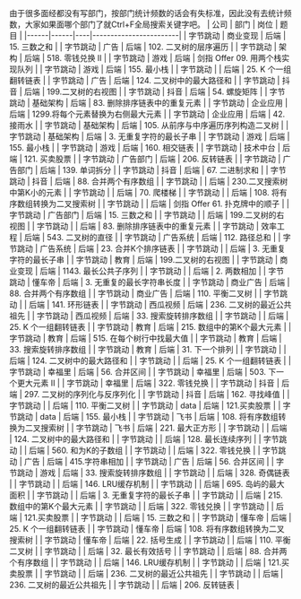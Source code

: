 由于很多面经都没有写部门，按部门统计频数的话会有失标准，因此没有去统计频数，大家如果面哪个部门了就Ctrl+F全局搜索关键字吧。
| 公司   | 部门   | 岗位 | 题目                     |
|------|------|----|------------------------|
| 字节跳动 | 商业变现 | 后端 | 15\. 三数之和              |
| 字节跳动 | 广告   | 后端 | 102\. 二叉树的层序遍历         |
| 字节跳动 | 架构   | 后端 | 518\. 零钱兑换 II          |
| 字节跳动 | 游戏   | 后端 | 剑指 Offer 09\. 用两个栈实现队列 |
| 字节跳动 | 游戏   | 后端 | 155\. 最小栈              |
| 字节跳动 |      | 后端 | 25\. K 个一组翻转链表         |
| 字节跳动 | 广告   | 后端 | 124\. 二叉树中的最大路径和       |
| 字节跳动 | 抖音   | 后端 | 199\.二叉树的右视图           |
| 字节跳动 | 抖音   | 后端 | 54\. 螺旋矩阵              |
| 字节跳动 | 基础架构 | 后端 | 83\. 删除排序链表中的重复元素      |
| 字节跳动 | 企业应用 | 后端 | 1299\.将每个元素替换为右侧最大元素   |
| 字节跳动 | 企业应用 | 后端 | 42\.接雨水                |
| 字节跳动 | 基础架构 | 后端 | 105\. 从前序与中序遍历序列构造二叉树  |
| 字节跳动 | 基础架构 | 后端 | 3\. 无重复字符的最长子串         |
| 字节跳动 | 游戏   | 后端 | 155\. 最小栈              |
| 字节跳动 | 游戏   | 后端 | 160\. 相交链表             |
| 字节跳动 | 技术中台 | 后端 | 121\. 买卖股票             |
| 字节跳动 | 广告部门 | 后端 | 206\. 反转链表             |
| 字节跳动 | 广告部门 | 后端 | 139\. 单词拆分             |
| 字节跳动 | 抖音   | 后端 | 67\. 二进制求和             |
| 字节跳动 | 抖音   | 后端 | 88\. 合并两个有序数组          |
| 字节跳动 |      | 后端 | 230\.二叉搜索树中第K小的元素      |
| 字节跳动 |      | 后端 | 70\. 爬楼梯               |
| 字节跳动 |      | 后端 | 108\. 将有序数组转换为二叉搜索树    |
| 字节跳动 |      | 后端 | 剑指 Offer 61\. 扑克牌中的顺子  |
| 字节跳动 | 广告部门 | 后端 | 15\. 三数之和              |
| 字节跳动 |      | 后端 | 199\.二叉树的右视图           |
| 字节跳动 |      | 后端 | 83\. 删除排序链表中的重复元素      |
| 字节跳动 | 效率工程 | 后端 | 543\. 二叉树的直径           |
| 字节跳动 | 广告系统 | 后端 | 112\. 路径总和             |
| 字节跳动 | 广告系统 | 后端 | 23\. 合并K个排序链表          |
| 字节跳动 |      | 后端 | 3\. 无重复字符的最长子串         |
| 字节跳动 | 教育   | 后端 | 199\.二叉树的右视图           |
| 字节跳动 | 商业变现 | 后端 | 1143\. 最长公共子序列         |
| 字节跳动 |      | 后端 | 2\. 两数相加               |
| 字节跳动 | 懂车帝  | 后端 | 3\. 无重复的最长字符串长度        |
| 字节跳动 | 商业广告 | 后端 | 88\. 合并两个有序数组          |
| 字节跳动 | 商业广告 | 后端 | 110\. 平衡二叉树            |
| 字节跳动 |      | 后端 | 141\. 环形链表             |
| 字节跳动 | 西瓜视频 | 后端 | 236\. 二叉树的最近公共祖先       |
| 字节跳动 | 西瓜视频 | 后端 | 33\. 搜索旋转排序数组          |
| 字节跳动 |      | 后端 | 25\. K 个一组翻转链表         |
| 字节跳动 | 教育   | 后端 | 215\. 数组中的第K个最大元素      |
| 字节跳动 | 教育   | 后端 | 515\. 在每个树行中找最大值       |
| 字节跳动 | 教育   | 后端 | 33\. 搜索旋转排序数组          |
| 字节跳动 | 教育   | 后端 | 31\. 下一个排列             |
| 字节跳动 |      | 后端 | 124\. 二叉树中的最大路径和       |
| 字节跳动 |      | 后端 | 25\. K 个一组翻转链表         |
| 字节跳动 | 幸福里  | 后端 | 56\. 合并区间              |
| 字节跳动 | 幸福里  | 后端 | 503\. 下一个更大元素 II       |
| 字节跳动 | 幸福里  | 后端 | 322\. 零钱兑换             |
| 字节跳动 | 抖音   | 后端 | 297\. 二叉树的序列化与反序列化     |
| 字节跳动 | 抖音   | 后端 | 162\. 寻找峰值             |
| 字节跳动 |      | 后端 | 110\. 平衡二叉树            |
| 字节跳动 | data | 后端 | 121\.买卖股票              |
| 字节跳动 | data | 后端 | 155\. 最小栈              |
| 字节跳动 | 飞书   | 后端 | 108\. 将有序数组转换为二叉搜索树    |
| 字节跳动 | 飞书   | 后端 | 221\. 最大正方形            |
| 字节跳动 |      | 后端 | 124\. 二叉树中的最大路径和       |
| 字节跳动 |      | 后端 | 128\. 最长连续序列           |
| 字节跳动 |      | 后端 | 560\. 和为K的子数组          |
| 字节跳动 |      | 后端 | 322\. 零钱兑换             |
| 字节跳动 | 广告   | 后端 | 415\.字符串相加             |
| 字节跳动 | 广告   | 后端 | 56\. 合并区间              |
| 字节跳动 | 游戏   | 后端 | 33\. 搜索旋转排序数组          |
| 字节跳动 |      | 后端 | 328\. 奇偶链表             |
| 字节跳动 |      | 后端 | 146\. LRU缓存机制          |
| 字节跳动 |      | 后端 | 695\. 岛屿的最大面积          |
| 字节跳动 |      | 后端 | 3\. 无重复字符的最长子串         |
| 字节跳动 |      | 后端 | 215\. 数组中的第K个最大元素      |
| 字节跳动 |      | 后端 | 322\. 零钱兑换             |
| 字节跳动 |      | 后端 | 121\.买卖股票              |
| 字节跳动 |      | 后端 | 15\. 三数之和              |
| 字节跳动 | 懂车帝  | 后端 | 25\. K 个一组翻转链表         |
| 字节跳动 | 懂车帝  | 后端 | 108\. 将有序数组转换为二叉搜索树    |
| 字节跳动 | 懂车帝  | 后端 | 22\. 括号生成              |
| 字节跳动 |      | 后端 | 110\. 平衡二叉树            |
| 字节跳动 |      | 后端 | 32\. 最长有效括号            |
| 字节跳动 |      | 后端 | 88\. 合并两个有序数组          |
| 字节跳动 |      | 后端 | 146\. LRU缓存机制          |
| 字节跳动 |      | 后端 | 121\.买卖股票              |
| 字节跳动 |      | 后端 | 236\. 二叉树的最近公共祖先       |
| 字节跳动 |      | 后端 | 236\. 二叉树的最近公共祖先       |
| 字节跳动 |      | 后端 | 206\. 反转链表             |
